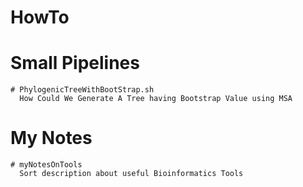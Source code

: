 # HowTo
  
  # Small Pipelines
    # PhylogenicTreeWithBootStrap.sh
      How Could We Generate A Tree having Bootstrap Value using MSA
  
  # My Notes
    # myNotesOnTools
      Sort description about useful Bioinformatics Tools
